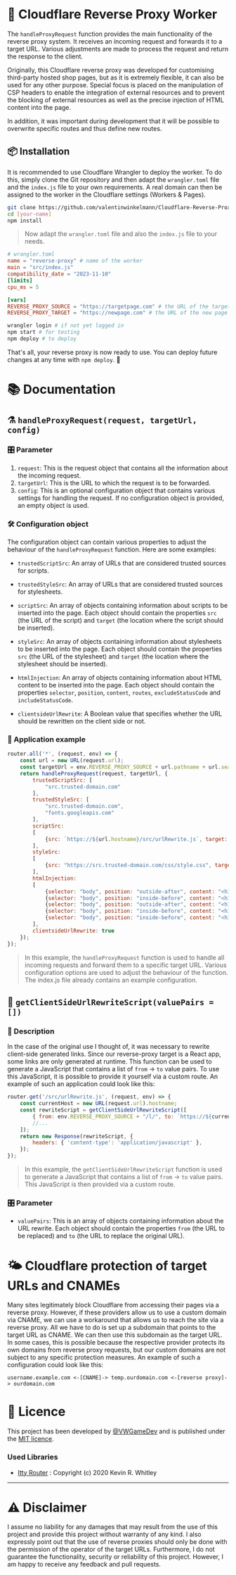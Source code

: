 # 💉 Cloudflare Reverse Proxy Worker

The `handleProxyRequest` function provides the main functionality of the reverse proxy system. It receives an incoming request and forwards it to a target URL. Various adjustments are made to process the request and return the response to the client.

Originally, this Cloudflare reverse proxy was developed for customising third-party hosted shop pages, but as it is extremely flexible, it can also be used for any other purpose. Special focus is placed on the manipulation of CSP headers to enable the integration of external resources and to prevent the blocking of external resources as well as the precise injection of HTML content into the page.

In addition, it was important during development that it will be possible to overwrite specific routes and thus define new routes.

## 📦 Installation
It is recommended to use Cloudflare Wrangler to deploy the worker. To do this, simply clone the Git repository and then adapt the `wrangler.toml` file and the `index.js` file to your own requirements. A real domain can then be assigned to the worker in the Cloudflare settings (Workers & Pages).

```bash
git clone https://github.com/valentinwinkelmann/Cloudflare-Reverse-Proxy-Worker.git [your-name]
cd [your-name]
npm install
```
>Now adapt the `wrangler.toml` file and also the `index.js` file to your needs.
```toml
# wrangler.toml
name = "reverse-proxy" # name of the worker
main = "src/index.js"
compatibility_date = "2023-11-10"
[limits]
cpu_ms = 5

[vars]
REVERSE_PROXY_SOURCE = "https://targetpage.com" # the URL of the target page
REVERSE_PROXY_TARGET = "https://newpage.com" # the URL of the new page
```

```bash
wrangler login # if not yet logged in
npm start # for testing
npm deploy # to deploy
```
That's all, your reverse proxy is now ready to use. You can deploy future changes at any time with `npm deploy`. 🎉


# 📚 Documentation

## ⚗️ ```handleProxyRequest(request, targetUrl, config)```
### 🎛️ Parameter
1. `request`: This is the request object that contains all the information about the incoming request.
2. `targetUrl`: This is the URL to which the request is to be forwarded.
3. `config`: This is an optional configuration object that contains various settings for handling the request. If no configuration object is provided, an empty object is used.

### 🛠️ Configuration object

The configuration object can contain various properties to adjust the behaviour of the `handleProxyRequest` function. Here are some examples:

- `trustedScriptSrc`: An array of URLs that are considered trusted sources for scripts.

- `trustedStyleSrc`: An array of URLs that are considered trusted sources for stylesheets.

- `scriptSrc`: An array of objects containing information about scripts to be inserted into the page. Each object should contain the properties `src` (the URL of the script) and `target` (the location where the script should be inserted).

- `styleSrc`: An array of objects containing information about stylesheets to be inserted into the page. Each object should contain the properties `src` (the URL of the stylesheet) and `target` (the location where the stylesheet should be inserted).

- `htmlInjection`: An array of objects containing information about HTML content to be inserted into the page. Each object should contain the properties `selector`, `position`, `content`, `routes`, `excludeStatusCode` and `includeStatusCode`.

- `clientsideUrlRewrite`: A Boolean value that specifies whether the URL should be rewritten on the client side or not.

### 🔭 Application example

```javascript
router.all('*', (request, env) => {
    const url = new URL(request.url);
    const targetUrl = env.REVERSE_PROXY_SOURCE + url.pathname + url.search;
    return handleProxyRequest(request, targetUrl, {
        trustedScriptSrc: [
            "src.trusted-domain.com"
        ],
        trustedStyleSrc: [
            "src.trusted-domain.com",
            "fonts.googleapis.com"
        ],
        scriptSrc:
        [
            {src: `https://${url.hostname}/src/urlRewrite.js`, target: "body"}
        ],
        styleSrc:
        [
            {src: "https://src.trusted-domain.com/css/style.css", target: "head"}
        ],
        htmlInjection:
        [
            {selector: "body", position: "outside-after", content: "<h1>Injected HTML</h1>"},
            {selector: "body", position: "inside-before", content: "<h1>Injected HTML</h1>"},
            {selector: "body", position: "outside-after", content: "<h1>Injected HTML ONLY ON POSTS</h1>", routes: ["/posts"]},
            {selector: "body", position: "inside-before", content: "<h1>Injected HTML ONLY ON SINGLE POST</h1>", routes: ["/p/*"], excludeStatusCode: [404]},
            {selector: "body", position: "inside-before", content: "<h1>This single post has a 404</h1>", routes: ["/p/*"], includeStatusCode: [404]},
        ],
        clientsideUrlRewrite: true
    });
});
```
>In this example, the `handleProxyRequest` function is used to handle all incoming requests and forward them to a specific target URL. Various configuration options are used to adjust the behaviour of the function. The index.js file already contains an example configuration.

## 🛟 ```getClientSideUrlRewriteScript(valuePairs = [])```
### 📖 Description
In the case of the original use I thought of, it was necessary to rewrite client-side generated links. Since our reverse-proxy target is a React app, some links are only generated at runtime. This function can be used to generate a JavaScript that contains a list of ```from``` -> ```to``` value pairs. To use this JavaScript, it is possible to provide it yourself via a custom route. An example of such an application could look like this:
```javascript
router.get('/src/urlRewrite.js', (request, env) => {
    const currentHost = new URL(request.url).hostname;
    const rewriteScript = getClientSideUrlRewriteScript([
        { from: env.REVERSE_PROXY_SOURCE + "/l/", to: `https://${currentHost}/l/` },
        //...
    ]);
    return new Response(rewriteScript, {
        headers: { 'content-type': 'application/javascript' },
    });
});
```
> In this example, the `getClientSideUrlRewriteScript` function is used to generate a JavaScript that contains a list of ```from``` -> ```to``` value pairs. This JavaScript is then provided via a custom route.
### 🎛️ Parameter
- ``valuePairs``: This is an array of objects containing information about the URL rewrite. Each object should contain the properties `from` (the URL to be replaced) and `to` (the URL to replace the original URL).

# 🌤️ Cloudflare protection of target URLs and CNAMEs
Many sites legitimately block Cloudflare from accessing their pages via a reverse proxy. However, if these providers allow us to use a custom domain via CNAME, we can use a workaround that allows us to reach the site via a reverse proxy. All we have to do is set up a subdomain that points to the target URL as CNAME. We can then use this subdomain as the target URL. In some cases, this is possible because the respective provider protects its own domains from reverse proxy requests, but our custom domains are not subject to any specific protection measures. An example of such a configuration could look like this:
```
username.example.com <-[CNAME]-> temp.ourdomain.com <-[reverse proxy]-> ourdomain.com
```


# 📜 Licence
This project has been developed by [@VWGameDev](https://vwgame.dev) and is published under the [MIT licence](license.md).
### Used Libraries
- [Itty Router](https://github.com/kwhitley/itty-router) : Copyright (c) 2020 Kevin R. Whitley
---
# ⚠️ Disclaimer
I assume no liability for any damages that may result from the use of this project and provide this project without warranty of any kind. I also expressly point out that the use of reverse proxies should only be done with the permission of the operator of the target URLs. Furthermore, I do not guarantee the functionality, security or reliability of this project. However, I am happy to receive any feedback and pull requests.